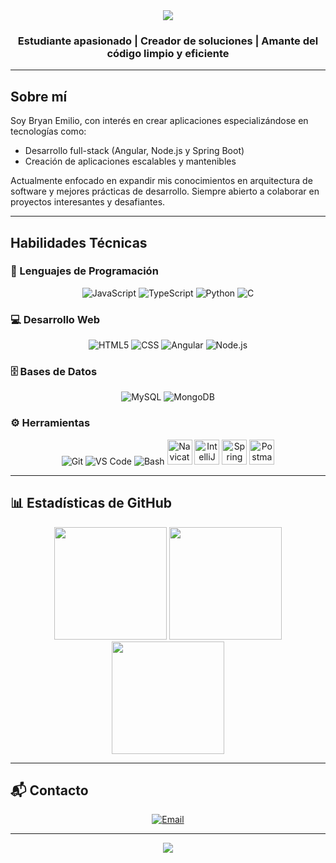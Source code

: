 <div align="center">
  <img src="https://capsule-render.vercel.app/api?type=waving&color=0:00c6ff,100:0072ff&height=120&section=header&text=¡Hola!%20Soy%20Bryan%20Emilio%20👋&fontColor=ffffff&fontSize=40&fontAlignY=35&desc=Desarrollador%20de%20Software%20%7C%20Innovador%20Tecnológico&descAlignY=60&animation=fadeIn" />
</div>

<h3 align="center">Estudiante apasionado | Creador de soluciones | Amante del código limpio y eficiente</h3>

---

## Sobre mí

Soy Bryan Emilio, con interés en crear aplicaciones especializándose en tecnologías como:

- Desarrollo full-stack (Angular, Node.js y Spring Boot)
- Creación de aplicaciones escalables y mantenibles

Actualmente enfocado en expandir mis conocimientos en arquitectura de software y mejores prácticas de desarrollo. Siempre abierto a colaborar en proyectos interesantes y desafiantes.

---

## Habilidades Técnicas

### 🧠 Lenguajes de Programación
<div align="center">
  <img src="https://cdn.simpleicons.org/javascript/d7bca1?size=40" alt="JavaScript" />
  <img src="https://cdn.simpleicons.org/typescript/007acc?size=40" alt="TypeScript" />
  <img src="https://cdn.simpleicons.org/python/3776AB?size=40" alt="Python" />
  <img src="https://cdn.simpleicons.org/c/00599C?size=40" alt="C" />
</div>

### 💻 Desarrollo Web
<div align="center">
  <img src="https://cdn.simpleicons.org/html5/E34F26?size=40" alt="HTML5" />
  <img src="https://worldvectorlogo.com/logo/css-3?size=40" alt="CSS" />
  <img src="https://cdn.simpleicons.org/angularjs/E23237?size=40" alt="Angular" />
  <img src="https://cdn.simpleicons.org/nodejs/339933?size=40" alt="Node.js" />
</div>

### 🗄️ Bases de Datos
<div align="center">
  <img src="https://cdn.simpleicons.org/mysql/4479A1?size=40" alt="MySQL" />
  <img src="https://cdn.simpleicons.org/mongodb/47A248?size=40" alt="MongoDB" />
</div>

### ⚙️ Herramientas
<div align="center">
  <img src="https://cdn.simpleicons.org/git/F05032?size=40" alt="Git" />
  <img src="https://cdn.simpleicons.org/vscode/007ACC?size=40" alt="VS Code" />
  <img src="https://cdn.simpleicons.org/bash/198D65?size=40" alt="Bash" />
  <img src="https://navicat-distributor.in.th/wp-content/uploads/2024/07/navicat-premium-logo.png" alt="Navicat" width="40" height="40"/>
  <img src="https://testingbaires.com/wp-content/uploads/2020/03/intellij-idea_logo_300x300.png" alt="IntelliJ IDEA" width="40" height="40"/>
  <img src="https://juanmanuellopezduran.wordpress.com/wp-content/uploads/2020/06/spring-boot-ok.png" alt="Spring Boot" width="40" height="40"/>
  <img src="https://www.svgrepo.com/show/354202/postman-icon.svg" alt="Postman" width="40" height="40"/>
</div>

---

## 📊 Estadísticas de GitHub

<div align="center">
  <img height="180em" src="https://github-readme-stats.vercel.app/api?username=BryanArredon&show_icons=true&theme=radical&include_all_commits=true&count_private=true&hide_border=true"/>
  <img height="180em" src="https://github-readme-stats.vercel.app/api/top-langs/?username=BryanArredon&layout=compact&langs_count=8&theme=radical&hide_border=true"/>
  <img height="180em" src="https://github-readme-streak-stats.herokuapp.com/?user=BryanArredon&theme=radical&hide_border=true"/>
</div>

---

## 📬 Contacto

<div align="center">
  <a href="mailto:bryan.e.arredondo@gmail.com">
    <img src="https://img.shields.io/badge/Email-D14836?style=for-the-badge&logo=gmail&logoColor=white" alt="Email"/>
  </a>
</div>

---

<div align="center">
  <img src="https://readme-typing-svg.herokuapp.com?font=Fira+Code&duration=3000&pause=1000&color=00FFFF&center=true&width=435&lines=¡Gracias+por+visitar+mi+perfil!;Código+limpio%2C+soluciones+eficientes.;Aprendiendo%2C+creando%2C+innovando...;Open+to+collaborate+%F0%9F%91%8B" />
</div>
